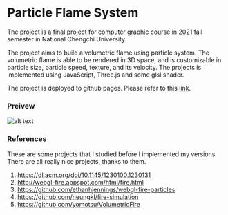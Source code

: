 # Particle Flame System

The project is a final project for computer graphic course in 2021 fall semester in National Chengchi University.

The project aims to build a volumetric flame using particle system. The volumetric flame is able to be rendered in 3D space, and is customizable in particle size, particle speed, texture, and its velocity. The projects is implemented using JavaScript, Three.js and some glsl shader.

The project is deployed to github pages. Please refer to this [link](https://capy-pl.github.io/cg-particle-flame/).

### Preivew

![alt text](https://raw.githubusercontent.com/capy-pl/cg-particle-flame/master/public/volumetric_fire.gif)

### References

These are some projects that I studied before I implemented my versions. There are all really nice projects, thanks to them.

1. https://dl.acm.org/doi/10.1145/1230100.1230131
2. http://webgl-fire.appspot.com/html/fire.html
3. https://github.com/ethanhjennings/webgl-fire-particles
4. https://github.com/neungkl/fire-simulation
5. https://github.com/yomotsu/VolumetricFire
